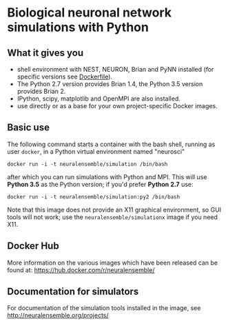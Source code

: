 # Biological neuronal network simulations with Python

## What it gives you

* shell environment with NEST, NEURON, Brian and PyNN installed (for specific versions see [Dockerfile](Dockerfile)).
* The Python 2.7 version provides Brian 1.4, the Python 3.5 version provides Brian 2.
* IPython, scipy, matplotlib and OpenMPI are also installed.
* use directly or as a base for your own project-specific Docker images.

## Basic use

The following command starts a container with the bash shell, running as user `docker`,
in a Python virtual environment named "neurosci"

```
docker run -i -t neuralensemble/simulation /bin/bash
```

after which you can run simulations with Python and MPI. This will use **Python 3.5** as the Python version; if you'd prefer **Python 2.7** use:

```
docker run -i -t neuralensemble/simulation:py2 /bin/bash
```

Note that this image does not provide an X11 graphical environment, so GUI tools will not work;
use the `neuralensemble/simulationx` image if you need X11.

## Docker Hub

More information on the various images which have been released can be found at: https://hub.docker.com/r/neuralensemble/

## Documentation for simulators

For documentation of the simulation tools installed in the image, see http://neuralensemble.org/projects/
